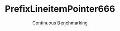 ---
layout: default
title: PrefixLineitemPointer666
subtitle: Continuous Benchmarking
selected: Prefix_Tpch
expanded: Benchmarking
benchmark: /individual_results/PrefixLineitemPointer666.html
---